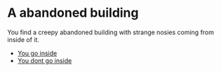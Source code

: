 # A abandoned building

You find a creepy abandoned building with strange nosies coming from inside of it.

* [You go inside](inside.md)
* [You dont go inside](notinside.md)
